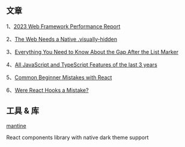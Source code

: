 ## 文章

1、[2023 Web Framework Performance Report](https://astro.build/blog/2023-web-framework-performance-report/)

2、[The Web Needs a Native .visually-hidden](https://benmyers.dev/blog/native-visually-hidden/)

3、[Everything You Need to Know About the Gap After the List Marker](https://css-tricks.com/everything-you-need-to-know-about-the-gap-after-the-list-marker/)

4、[All JavaScript and TypeScript Features of the last 3 years](https://betterprogramming.pub/all-javascript-and-typescript-features-of-the-last-3-years-629c57e73e42)

5、[Common Beginner Mistakes with React](https://www.joshwcomeau.com/react/common-beginner-mistakes/)

6、[Were React Hooks a Mistake?](https://jakelazaroff.com/words/were-react-hooks-a-mistake/)

## 工具 & 库
[mantine](https://github.com/mantinedev/mantine)

React components library with native dark theme support